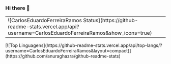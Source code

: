### Hi there 👋

<table border="0">
 <tr>
    <td><span>
     ![CarlosEduardoFerreiraRamos Status](https://github-readme-stats.vercel.app/api?username=CarlosEduardoFerreiraRamos&show_icons=true)
     </span></td>
    <td></td>
 </tr>
</table>
 [![Top Linguagens](https://github-readme-stats.vercel.app/api/top-langs/?username=CarlosEduardoFerreiraRamos&layout=compact)](https://github.com/anuraghazra/github-readme-stats)
<!--
**CarlosEduardoFerreiraRamos/CarlosEduardoFerreiraRamos** is a ✨ _special_ ✨ repository because its `README.md` (this file) appears on your GitHub profile.

Here are some ideas to get you started:

- 🔭 I’m currently working on ...
- 🌱 I’m currently learning ...
- 👯 I’m looking to collaborate on ...
- 🤔 I’m looking for help with ...
- 💬 Ask me about ...
- 📫 How to reach me: ...
- 😄 Pronouns: ...
- ⚡ Fun fact: ...
-->
